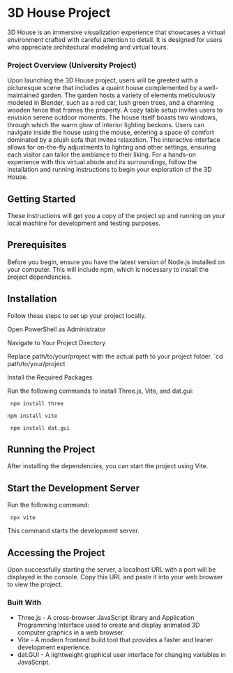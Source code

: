 # 3D House Project

3D House is an immersive visualization experience that showcases a virtual environment crafted with careful attention to detail. It is designed for users who appreciate architectural modeling and virtual tours.
### Project Overview (University Project)
Upon launching the 3D House project, users will be greeted with a picturesque scene that includes a quaint house complemented by a well-maintained garden. The garden hosts a variety of elements meticulously modeled in Blender, such as a red car, lush green trees, and a charming wooden fence that frames the property. A cozy table setup invites users to envision serene outdoor moments.
The house itself boasts two windows, through which the warm glow of interior lighting beckons. Users can navigate inside the house using the mouse, entering a space of comfort dominated by a plush sofa that invites relaxation. The interactive interface allows for on-the-fly adjustments to lighting and other settings, ensuring each visitor can tailor the ambiance to their liking.
For a hands-on experience with this virtual abode and its surroundings, follow the installation and running instructions to begin your exploration of the 3D House.


## Getting Started
These instructions will get you a copy of the project up and running on your local machine for development and testing purposes.

## Prerequisites
Before you begin, ensure you have the latest version of Node.js installed on your computer. This will include npm, which is necessary to install the project dependencies.

## Installation
Follow these steps to set up your project locally.

Open PowerShell as Administrator

Navigate to Your Project Directory

Replace path/to/your/project with the actual path to your project folder.
`cd path/to/your/project

Install the Required Packages

Run the following commands to install Three.js, Vite, and dat.gui:
```
 npm install three
 ```
 ```
 npm install vite
```
```
 npm install dat.gui
```
## Running the Project
After installing the dependencies, you can start the project using Vite.

## Start the Development Server

Run the following command:
```
 npx vite
```
This command starts the development server.

## Accessing the Project
Upon successfully starting the server, a localhost URL with a port will be displayed in the console. Copy this URL and paste it into your web browser to view the project.

### Built With
- Three.js - A cross-browser JavaScript library and Application Programming Interface used to create and display animated 3D computer graphics in a web browser.
- Vite - A modern frontend build tool that provides a faster and leaner development experience.
- dat.GUI - A lightweight graphical user interface for changing variables in JavaScript.
